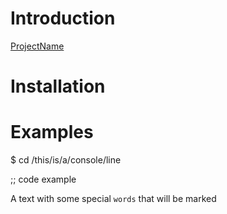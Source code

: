 Introduction
============

[ProjectName][home] <Description>

  [home]: http://github.com

Installation
============


Examples
========
$ cd /this/is/a/console/line

;; code example

A text with some special `words` that will be marked
